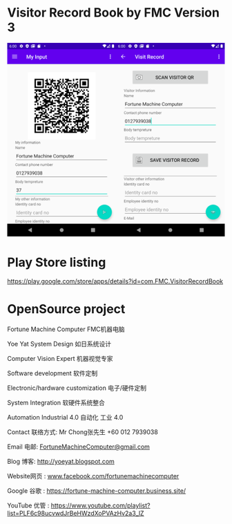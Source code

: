 # Visitor Record Book by FMC Version 3

![Alt text](screenshot/Screenshot_1590386407.png?raw=true "My Input")


# Play Store listing
https://play.google.com/store/apps/details?id=com.FMC.VisitorRecordBook

# OpenSource project




Fortune Machine Computer FMC机器电脑

Yoe Yat System Design 如日系统设计





Computer Vision Expert 机器视觉专家

Software development 软件定制

Electronic/hardware customization 电子/硬件定制

System Integration 软硬件系统整合

Automation Industrial 4.0 自动化 工业 4.0





Contact 联络方式: Mr Chong张先生 +60 012 7939038

Email 电邮: FortuneMachineComputer@gmail.com


Blog 博客: http://yoeyat.blogspot.com

Website网页 : www.facebook.com/fortunemachinecomputer

Google 谷歌 : https://fortune-machine-computer.business.site/

YouTube 优管 : https://www.youtube.com/playlist?list=PLF6c98ucvwdJrBeHWzdXoPVAzHv2a3_lZ
